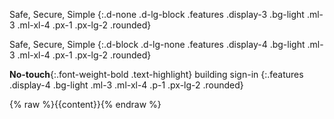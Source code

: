 Safe, Secure, Simple
{:.d-none .d-lg-block .features .display-3 .bg-light .ml-3 .ml-xl-4 .px-1 .px-lg-2 .rounded}

Safe, Secure, Simple
{:.d-block .d-lg-none .features .display-4 .bg-light .ml-3 .ml-xl-4 .px-1 .px-lg-2 .rounded}

__No-touch__{:.font-weight-bold .text-highlight} building sign-in
{:.features .display-4 .bg-light .ml-3 .ml-xl-4 .p-1 .px-lg-2 .rounded}

{% raw %}{{content}}{% endraw %}